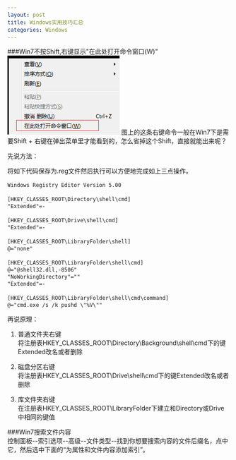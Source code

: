 ```yaml
---
layout: post
title: Windows实用技巧汇总
categories: Windows
---
```


###Win7不按Shift,右键显示"在此处打开命令窗口(W)"  
<img src="/images/posts/windowsskill/rclick.png" alt="Windows Skills" />
图上的这条右键命令一般在Win7下是需要Shift + 右键在弹出菜单里才能看到的，怎么省掉这个Shift，直接就能出来呢？  

先说方法：

将如下代码保存为.reg文件然后执行可以方便地完成如上三点操作。

```
Windows Registry Editor Version 5.00

[HKEY_CLASSES_ROOT\Directory\shell\cmd]
"Extended"=-

[HKEY_CLASSES_ROOT\Drive\shell\cmd]
"Extended"=-

[HKEY_CLASSES_ROOT\LibraryFolder\shell]
@="none"

[HKEY_CLASSES_ROOT\LibraryFolder\shell\cmd]
@="@shell32.dll,-8506"
"NoWorkingDirectory"=""
"Extended"=-

[HKEY_CLASSES_ROOT\LibraryFolder\shell\cmd\command]
@="cmd.exe /s /k pushd \"%V\""
```

再说原理：

1. 普通文件夹右键  
将注册表HKEY_CLASSES_ROOT\Directory\Background\shell\cmd下的键Extended改名或者删除  

2. 磁盘分区右键  
将注册表HKEY_CLASSES_ROOT\Drive\shell\cmd下的键Extended改名或者删除  

3. 库文件夹右键  
在注册表HKEY_CLASSES_ROOT\LibraryFolder下建立和Directory或Drive中相同的键值


###Win7搜索文件内容  
控制面板--索引选项--高级--文件类型--找到你想要搜索内容的文件后缀名，点中它，然后选中下面的“为属性和文件内容添加索引”。
